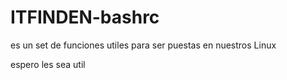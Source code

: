 # ITFINDEN-bashrc


es un set de funciones utiles para ser puestas en nuestros Linux

espero les sea util
